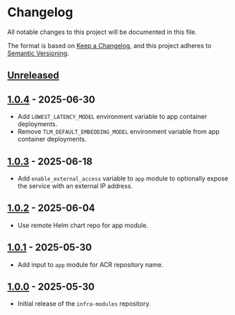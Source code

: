 # Changelog

All notable changes to this project will be documented in this file.

The format is based on [Keep a Changelog](https://keepachangelog.com/en/1.1.0/),
and this project adheres to [Semantic Versioning](https://semver.org/spec/v2.0.0.html).

## [Unreleased]

## [1.0.4] - 2025-06-30

- Add `LOWEST_LATENCY_MODEL` environment variable to app container deployments.
- Remove `TLM_DEFAULT_EMBEDDING_MODEL` environment variable from app container deployments.

## [1.0.3] - 2025-06-18

- Add `enable_external_access` variable to `app` module to optionally expose the service with an external IP address.

## [1.0.2] - 2025-06-04

- Use remote Helm chart repo for app module.

## [1.0.1] - 2025-05-30

- Add input to `app` module for ACR repository name.

## [1.0.0] - 2025-05-30

- Initial release of the `infra-modules` repository.

[Unreleased]: https://github.com/cleanlab/infra-modules/compare/v1.0.4...HEAD
[1.0.4]: https://github.com/cleanlab/infra-modules/compare/v1.0.3...v1.0.4
[1.0.3]: https://github.com/cleanlab/infra-modules/compare/v1.0.2...v1.0.3
[1.0.2]: https://github.com/cleanlab/infra-modules/compare/v1.0.1...v1.0.2
[1.0.1]: https://github.com/cleanlab/infra-modules/compare/v1.0.0...v1.0.1
[1.0.0]: https://github.com/cleanlab/infra-modules/compare/025cdabbd3cb3358cbec16595508ec3dc66b42f7...v1.0.0
